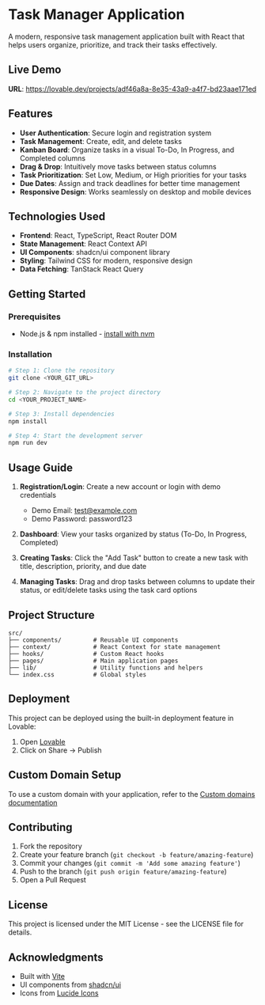 
# Task Manager Application

A modern, responsive task management application built with React that helps users organize, prioritize, and track their tasks effectively.

## Live Demo

**URL**: https://lovable.dev/projects/adf46a8a-8e35-43a9-a4f7-bd23aae171ed

## Features

- **User Authentication**: Secure login and registration system
- **Task Management**: Create, edit, and delete tasks
- **Kanban Board**: Organize tasks in a visual To-Do, In Progress, and Completed columns
- **Drag & Drop**: Intuitively move tasks between status columns
- **Task Prioritization**: Set Low, Medium, or High priorities for your tasks
- **Due Dates**: Assign and track deadlines for better time management
- **Responsive Design**: Works seamlessly on desktop and mobile devices

## Technologies Used

- **Frontend**: React, TypeScript, React Router DOM
- **State Management**: React Context API
- **UI Components**: shadcn/ui component library
- **Styling**: Tailwind CSS for modern, responsive design
- **Data Fetching**: TanStack React Query

## Getting Started

### Prerequisites

- Node.js & npm installed - [install with nvm](https://github.com/nvm-sh/nvm#installing-and-updating)

### Installation

```sh
# Step 1: Clone the repository
git clone <YOUR_GIT_URL>

# Step 2: Navigate to the project directory
cd <YOUR_PROJECT_NAME>

# Step 3: Install dependencies
npm install

# Step 4: Start the development server
npm run dev
```

## Usage Guide

1. **Registration/Login**: Create a new account or login with demo credentials
   - Demo Email: test@example.com
   - Demo Password: password123

2. **Dashboard**: View your tasks organized by status (To-Do, In Progress, Completed)

3. **Creating Tasks**: Click the "Add Task" button to create a new task with title, description, priority, and due date

4. **Managing Tasks**: Drag and drop tasks between columns to update their status, or edit/delete tasks using the task card options

## Project Structure

```
src/
├── components/         # Reusable UI components
├── context/            # React Context for state management
├── hooks/              # Custom React hooks
├── pages/              # Main application pages
├── lib/                # Utility functions and helpers
└── index.css           # Global styles
```

## Deployment

This project can be deployed using the built-in deployment feature in Lovable:
1. Open [Lovable](https://lovable.dev/projects/adf46a8a-8e35-43a9-a4f7-bd23aae171ed) 
2. Click on Share -> Publish

## Custom Domain Setup

To use a custom domain with your application, refer to the [Custom domains documentation](https://docs.lovable.dev/tips-tricks/custom-domain/)

## Contributing

1. Fork the repository
2. Create your feature branch (`git checkout -b feature/amazing-feature`)
3. Commit your changes (`git commit -m 'Add some amazing feature'`)
4. Push to the branch (`git push origin feature/amazing-feature`)
5. Open a Pull Request

## License

This project is licensed under the MIT License - see the LICENSE file for details.

## Acknowledgments

- Built with [Vite](https://vitejs.dev/)
- UI components from [shadcn/ui](https://ui.shadcn.com/)
- Icons from [Lucide Icons](https://lucide.dev/)
